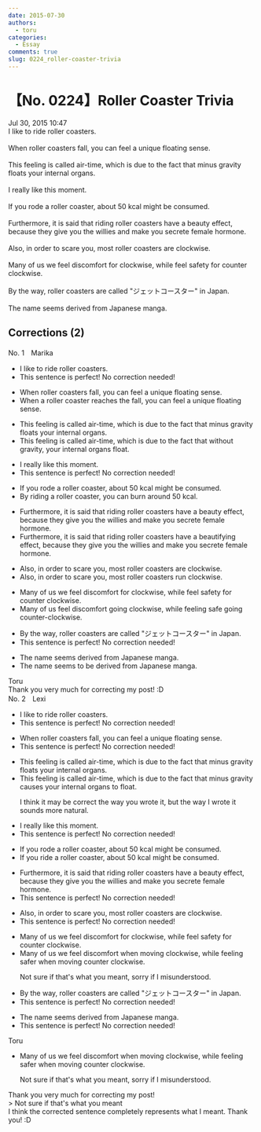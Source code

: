 ```yaml
---
date: 2015-07-30
authors:
  - toru
categories:
  - Essay
comments: true
slug: 0224_roller-coaster-trivia
---
```


# 【No. 0224】Roller Coaster Trivia
<div class="date">Jul 30, 2015 10:47</div>
<div id="post"><div id="body_show_ori">
I like to ride roller coasters.<br/><br/>When roller coasters fall, you can feel a unique floating sense.<br/><br/>This feeling is called air-time, which is due to the fact that minus gravity floats your internal organs.<br/><br/>I really like this moment.<br/><br/>If you rode a roller coaster, about 50 kcal might be consumed.<br/><br/>Furthermore, it is said that riding roller coasters have a beauty effect, because they give you the willies and make you secrete female hormone.<br/><br/>Also, in order to scare you, most roller coasters are clockwise.<br/><br/>Many of us we feel discomfort for clockwise, while feel safety for counter clockwise.<br/><br/>By the way, roller coasters are called "ジェットコースター" in Japan.<br/><br/>The name seems derived from Japanese manga.
</div></div>

<!-- more -->


## Corrections (2)
<div id="block"><div class="first_name"> No. 1　<span class="just_name">Marika</span></div><div id="block2">
<ul class="correction_field">
<li class="incorrect">I like to ride roller coasters.</li>
<li class="corrected perfect">This sentence is perfect! No correction needed!</li>
</ul>
<ul class="correction_field">
<li class="incorrect">When roller coasters fall, you can feel a unique floating sense.</li>
<li class="corrected correct">
When a roller coaster reaches the fall, you can feel a unique floating sense.
</li>
</ul>
<ul class="correction_field">
<li class="incorrect">This feeling is called air-time, which is due to the fact that minus gravity floats your internal organs.</li>
<li class="corrected correct">
This feeling is called air-time, which is due to the fact that without gravity, your internal organs float.
</li>
</ul>
<ul class="correction_field">
<li class="incorrect">I really like this moment.</li>
<li class="corrected perfect">This sentence is perfect! No correction needed!</li>
</ul>
<ul class="correction_field">
<li class="incorrect">If you rode a roller coaster, about 50 kcal might be consumed.</li>
<li class="corrected correct">
By riding a roller coaster, you can burn around 50 kcal.
</li>
</ul>
<ul class="correction_field">
<li class="incorrect">Furthermore, it is said that riding roller coasters have a beauty effect, because they give you the willies and make you secrete female hormone.</li>
<li class="corrected correct">
Furthermore, it is said that riding roller coasters have a beautifying effect, because they give you the willies and make you secrete female hormone.
</li>
</ul>
<ul class="correction_field">
<li class="incorrect">Also, in order to scare you, most roller coasters are clockwise.</li>
<li class="corrected correct">
Also, in order to scare you, most roller coasters run clockwise.
</li>
</ul>
<ul class="correction_field">
<li class="incorrect">Many of us we feel discomfort for clockwise, while feel safety for counter clockwise.</li>
<li class="corrected correct">
Many of us feel discomfort going clockwise, while feeling safe going counter-clockwise.
</li>
</ul>
<ul class="correction_field">
<li class="incorrect">By the way, roller coasters are called "ジェットコースター" in Japan.</li>
<li class="corrected perfect">This sentence is perfect! No correction needed!</li>
</ul>
<ul class="correction_field">
<li class="incorrect">The name seems derived from Japanese manga.</li>
<li class="corrected correct">
The name seems to be derived from Japanese manga.
</li>
</ul>
</div><div class="name"><span class="just_name">Toru</span><br>
Thank you very much for correcting my post! :D
</div>
</div>
<div id="block"><div class="first_name"> No. 2　<span class="just_name">Lexi</span></div><div id="block2">
<ul class="correction_field">
<li class="incorrect">I like to ride roller coasters.</li>
<li class="corrected perfect">This sentence is perfect! No correction needed!</li>
</ul>
<ul class="correction_field">
<li class="incorrect">When roller coasters fall, you can feel a unique floating sense.</li>
<li class="corrected perfect">This sentence is perfect! No correction needed!</li>
</ul>
<ul class="correction_field">
<li class="incorrect">This feeling is called air-time, which is due to the fact that minus gravity floats your internal organs.</li>
<li class="corrected correct">
This feeling is called air-time, which is due to the fact that minus gravity <span class="f_blue">causes </span>your internal organs <span class="f_blue">to float</span>.
<p class="correction_comment">I think it may be correct the way you wrote it, but the way I wrote it sounds more natural.</p>
</li>
</ul>
<ul class="correction_field">
<li class="incorrect">I really like this moment.</li>
<li class="corrected perfect">This sentence is perfect! No correction needed!</li>
</ul>
<ul class="correction_field">
<li class="incorrect">If you rode a roller coaster, about 50 kcal might be consumed.</li>
<li class="corrected correct">
If you <span class="f_blue">ride</span> a roller coaster, about 50 kcal might be consumed.
</li>
</ul>
<ul class="correction_field">
<li class="incorrect">Furthermore, it is said that riding roller coasters have a beauty effect, because they give you the willies and make you secrete female hormone.</li>
<li class="corrected perfect">This sentence is perfect! No correction needed!</li>
</ul>
<ul class="correction_field">
<li class="incorrect">Also, in order to scare you, most roller coasters are clockwise.</li>
<li class="corrected perfect">This sentence is perfect! No correction needed!</li>
</ul>
<ul class="correction_field">
<li class="incorrect">Many of us we feel discomfort for clockwise, while feel safety for counter clockwise.</li>
<li class="corrected correct">
Many of us we feel discomfort <span class="f_blue">when moving</span> clockwise, while <span class="f_blue">feeling safer when moving </span>counter clockwise.
<p class="correction_comment">Not sure if that's what you meant, sorry if I misunderstood.</p>
</li>
</ul>
<ul class="correction_field">
<li class="incorrect">By the way, roller coasters are called "ジェットコースター" in Japan.</li>
<li class="corrected perfect">This sentence is perfect! No correction needed!</li>
</ul>
<ul class="correction_field">
<li class="incorrect">The name seems derived from Japanese manga.</li>
<li class="corrected perfect">This sentence is perfect! No correction needed!</li>
</ul>
</div><div class="name"><span class="just_name">Toru</span><br><div class="quote_field"><ul class="correction_field">
<li class="corrected correct">
Many of us we feel discomfort <span class="f_blue">when moving</span> clockwise, while <span class="f_blue">feeling safer when moving </span>counter clockwise.
<p class="correction_comment">
Not sure if that's what you meant, sorry if I misunderstood.
</p>
</li>
</ul></div>
Thank you very much for correcting my post!<br/>&gt; Not sure if that's what you meant<br/>I think the corrected sentence completely represents what I meant. Thank you! :D
</div>
</div>

